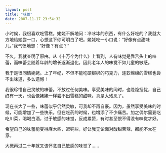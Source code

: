 ```yaml
---
layout: post
title: "味蕾"
date: 2007-11-17 23:54:32
---
```


小时候，我很喜欢吃雪糕。姥姥不解地问：冷冰冰的东西，有什么好吃的？我就大方地给她尝一口，心想这下你可明白了吧。姥姥吃一小口说：“好像有点甜味儿。”我气愤地想：“好像？有点？”

不久，我就查明了原由。从《十万个为什么》上看到，人有味觉是靠舌头上的味蕾，而味蕾会随着年龄的增长逐渐退化，因此老年人的味觉不如儿童的敏感。

我于是很同情姥姥。上了年纪，不但不能吃硬梆梆的巧克力，连软绵绵的雪糕也尝不出味道，多么遗憾！

我很珍惜自己灵敏的味蕾，不放过任何美味。享受美味的同时，也隐隐担忧，自己终有一天，也会像姥姥一样尝不出雪糕的甜味，真是太残忍了。

现在长大了一些，味蕾似乎仍然灵敏，可我却不再自豪。因为，虽然享受美味的时候，可能增加了一些快乐，但在吃药的时候，也增添了不少痛苦。加之偶尔需要吃吃川菜，喝喝白酒，过于敏感的味觉，反成累赘，有时甚至恨不得没有味觉才好。

希望自己的味蕾能变得麻木些，迟钝些，好让我无论面对酸甜苦辣，都能不太在意。

大概再过二十年就又该怀念自己敏感的味觉了……
